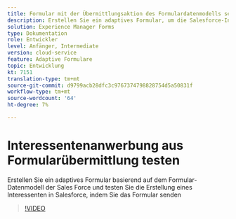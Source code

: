 ```yaml
---
title: Formular mit der Übermittlungsaktion des Formulardatenmodells senden
description: Erstellen Sie ein adaptives Formular, um die Salesforce-Integration zu testen, indem Sie ein Interessentenobjekt beim Senden des Formulars erstellen
solution: Experience Manager Forms
type: Dokumentation
role: Entwickler
level: Anfänger, Intermediate
version: cloud-service
feature: Adaptive Formulare
topic: Entwicklung
kt: 7151
translation-type: tm+mt
source-git-commit: d9799acb28dfc3c9767374798828754d5a50831f
workflow-type: tm+mt
source-wordcount: '64'
ht-degree: 7%

---
```



# Interessentenanwerbung aus Formularübermittlung testen

Erstellen Sie ein adaptives Formular basierend auf dem Formular-Datenmodell der Sales Force und testen Sie die Erstellung eines Interessenten in Salesforce, indem Sie das Formular senden

>[!VIDEO](https://video.tv.adobe.com/v/331758?quality=12&learn=on)
